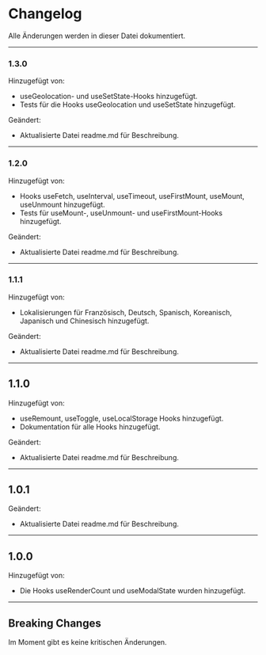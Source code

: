 # Changelog

Alle Änderungen werden in dieser Datei dokumentiert.

---

### 1.3.0
Hinzugefügt von:
- useGeolocation- und useSetState-Hooks hinzugefügt.
- Tests für die Hooks useGeolocation und useSetState hinzugefügt.

Geändert:
- Aktualisierte Datei readme.md für Beschreibung.

---

### 1.2.0
Hinzugefügt von:
- Hooks useFetch, useInterval, useTimeout, useFirstMount, useMount, useUnmount hinzugefügt.
- Tests für useMount-, useUnmount- und useFirstMount-Hooks hinzugefügt.

Geändert:
- Aktualisierte Datei readme.md für Beschreibung.

---

### 1.1.1
Hinzugefügt von:
- Lokalisierungen für Französisch, Deutsch, Spanisch, Koreanisch, Japanisch und Chinesisch hinzugefügt.

Geändert:
- Aktualisierte Datei readme.md für Beschreibung.

---

## 1.1.0
Hinzugefügt von:
- useRemount, useToggle, useLocalStorage Hooks hinzugefügt.
- Dokumentation für alle Hooks hinzugefügt.

Geändert:
- Aktualisierte Datei readme.md für Beschreibung.

---

## 1.0.1
Geändert:
- Aktualisierte Datei readme.md für Beschreibung.

---

## 1.0.0
Hinzugefügt von:
- Die Hooks useRenderCount und useModalState wurden hinzugefügt.

---

## Breaking Changes

Im Moment gibt es keine kritischen Änderungen.
